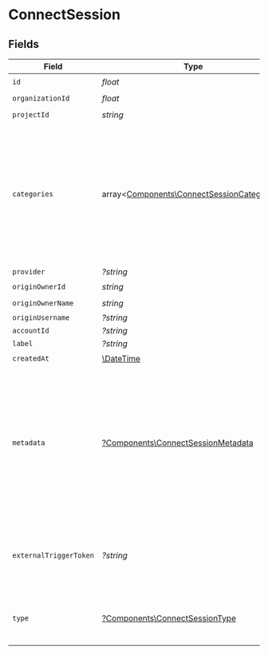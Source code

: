 # ConnectSession


## Fields

| Field                                                                                                                                           | Type                                                                                                                                            | Required                                                                                                                                        | Description                                                                                                                                     | Example                                                                                                                                         |
| ----------------------------------------------------------------------------------------------------------------------------------------------- | ----------------------------------------------------------------------------------------------------------------------------------------------- | ----------------------------------------------------------------------------------------------------------------------------------------------- | ----------------------------------------------------------------------------------------------------------------------------------------------- | ----------------------------------------------------------------------------------------------------------------------------------------------- |
| `id`                                                                                                                                            | *float*                                                                                                                                         | :heavy_check_mark:                                                                                                                              | N/A                                                                                                                                             |                                                                                                                                                 |
| `organizationId`                                                                                                                                | *float*                                                                                                                                         | :heavy_check_mark:                                                                                                                              | N/A                                                                                                                                             |                                                                                                                                                 |
| `projectId`                                                                                                                                     | *string*                                                                                                                                        | :heavy_check_mark:                                                                                                                              | N/A                                                                                                                                             |                                                                                                                                                 |
| `categories`                                                                                                                                    | array<[Components\ConnectSessionCategories](../../Models/Components/ConnectSessionCategories.md)>                                               | :heavy_minus_sign:                                                                                                                              | N/A                                                                                                                                             | [<br/>"ats",<br/>"hris",<br/>"hrisLegacy",<br/>"crm",<br/>"iam",<br/>"marketing",<br/>"lms",<br/>"stackOne",<br/>"documents",<br/>"ticketing",<br/>"screening",<br/>"messaging"<br/>] |
| `provider`                                                                                                                                      | *?string*                                                                                                                                       | :heavy_minus_sign:                                                                                                                              | N/A                                                                                                                                             |                                                                                                                                                 |
| `originOwnerId`                                                                                                                                 | *string*                                                                                                                                        | :heavy_check_mark:                                                                                                                              | N/A                                                                                                                                             |                                                                                                                                                 |
| `originOwnerName`                                                                                                                               | *string*                                                                                                                                        | :heavy_check_mark:                                                                                                                              | N/A                                                                                                                                             |                                                                                                                                                 |
| `originUsername`                                                                                                                                | *?string*                                                                                                                                       | :heavy_minus_sign:                                                                                                                              | N/A                                                                                                                                             |                                                                                                                                                 |
| `accountId`                                                                                                                                     | *?string*                                                                                                                                       | :heavy_minus_sign:                                                                                                                              | N/A                                                                                                                                             |                                                                                                                                                 |
| `label`                                                                                                                                         | *?string*                                                                                                                                       | :heavy_minus_sign:                                                                                                                              | N/A                                                                                                                                             |                                                                                                                                                 |
| `createdAt`                                                                                                                                     | [\DateTime](https://www.php.net/manual/en/class.datetime.php)                                                                                   | :heavy_check_mark:                                                                                                                              | N/A                                                                                                                                             |                                                                                                                                                 |
| `metadata`                                                                                                                                      | [?Components\ConnectSessionMetadata](../../Models/Components/ConnectSessionMetadata.md)                                                         | :heavy_minus_sign:                                                                                                                              | Arbitrary set of key and values defined during the session token creation. This can be used to tag an account (eg. based on their pricing plan) |                                                                                                                                                 |
| `externalTriggerToken`                                                                                                                          | *?string*                                                                                                                                       | :heavy_minus_sign:                                                                                                                              | External trigger token to be used to trigger actions on the account                                                                             | f0bc3d88-2178-5423-8c81-b81d6c9da824                                                                                                            |
| `type`                                                                                                                                          | [?Components\ConnectSessionType](../../Models/Components/ConnectSessionType.md)                                                                 | :heavy_minus_sign:                                                                                                                              | The connect session account type                                                                                                                | [<br/>"PRODUCTION",<br/>"TEST"<br/>]                                                                                                            |